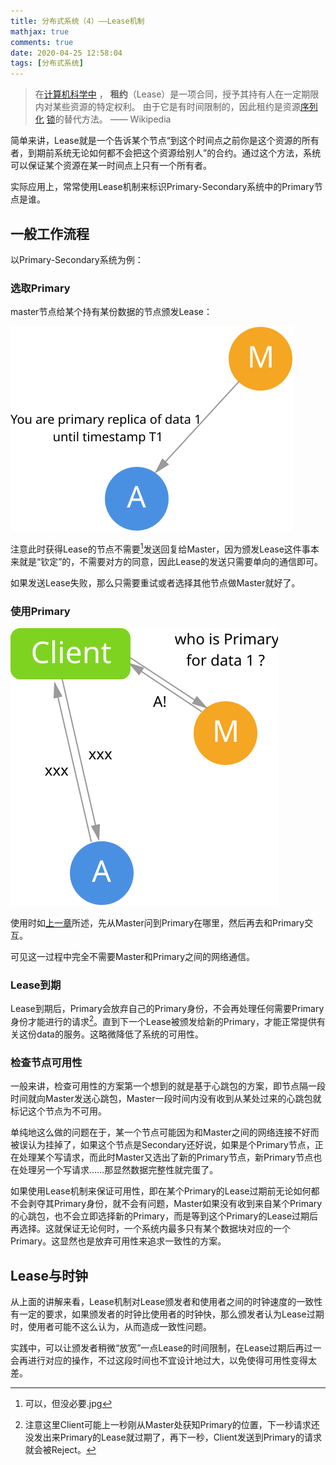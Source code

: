 ```yaml
---
title: 分布式系统（4）——Lease机制
mathjax: true
comments: true
date: 2020-04-25 12:58:04
tags: [分布式系统]
---
```


> 在[计算机科学中](https://zh.wikipedia.org/wiki/计算机科学) ， **租约**（Lease）是一项合同，授予其持有人在一定期限内对某些资源的特定权利。 由于它是有时间限制的，因此租约是资源[序列化](https://zh.wikipedia.org/wiki/序列化) [锁](https://zh.wikipedia.org/wiki/锁 (计算机科学))的替代方法。 —— Wikipedia

简单来讲，Lease就是一个告诉某个节点“到这个时间点之前你是这个资源的所有者，到期前系统无论如何都不会把这个资源给别人”的合约。通过这个方法，系统可以保证某个资源在某一时间点上只有一个所有者。

实际应用上，常常使用Lease机制来标识Primary-Secondary系统中的Primary节点是谁。

## 一般工作流程

以Primary-Secondary系统为例：

### 选取Primary

master节点给某个持有某份数据的节点颁发Lease：

![give-lease](分布式系统（4）——Lease机制/give-lease.svg)

注意此时获得Lease的节点不需要[^0]发送回复给Master，因为颁发Lease这件事本来就是“钦定”的，不需要对方的同意，因此Lease的发送只需要单向的通信即可。

如果发送Lease失败，那么只需要重试或者选择其他节点做Master就好了。

### 使用Primary

![UseLease1](分布式系统（4）——Lease机制/UseLease1.svg)

使用时如[上一章](https://longfangsong.github.io/2020/04/22/Primary-Secondary协议/)所述，先从Master问到Primary在哪里，然后再去和Primary交互。

可见这一过程中完全不需要Master和Primary之间的网络通信。

### Lease到期

Lease到期后，Primary会放弃自己的Primary身份，不会再处理任何需要Primary身份才能进行的请求[^1]。直到下一个Lease被颁发给新的Primary，才能正常提供有关这份data的服务。这略微降低了系统的可用性。

### 检查节点可用性

一般来讲，检查可用性的方案第一个想到的就是基于心跳包的方案，即节点隔一段时间就向Master发送心跳包，Master一段时间内没有收到从某处过来的心跳包就标记这个节点为不可用。

单纯地这么做的问题在于，某一个节点可能因为和Master之间的网络连接不好而被误认为挂掉了，如果这个节点是Secondary还好说，如果是个Primary节点，正在处理某个写请求，而此时Master又选出了新的Primary节点，新Primary节点也在处理另一个写请求……那显然数据完整性就完蛋了。

如果使用Lease机制来保证可用性，即在某个Primary的Lease过期前无论如何都不会剥夺其Primary身份，就不会有问题，Master如果没有收到来自某个Primary的心跳包，也不会立即选择新的Primary，而是等到这个Primary的Lease过期后再选择。这就保证无论何时，一个系统内最多只有某个数据块对应的一个Primary。这显然也是放弃可用性来追求一致性的方案。

## Lease与时钟

从上面的讲解来看，Lease机制对Lease颁发者和使用者之间的时钟速度的一致性有一定的要求，如果颁发者的时钟比使用者的时钟快，那么颁发者认为Lease过期时，使用者可能不这么认为，从而造成一致性问题。

实践中，可以让颁发者稍微“放宽”一点Lease的时间限制，在Lease过期后再过一会再进行对应的操作，不过这段时间也不宜设计地过大，以免使得可用性变得太差。

[^0]: 可以，但没必要.jpg
[^1]: 注意这里Client可能上一秒刚从Master处获知Primary的位置，下一秒请求还没发出来Primary的Lease就过期了，再下一秒，Client发送到Primary的请求就会被Reject。